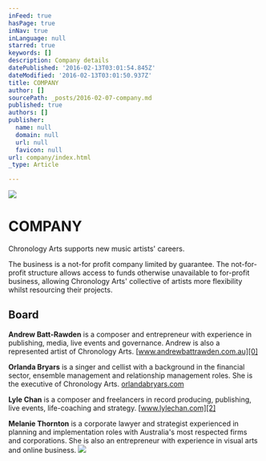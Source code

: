 ```yaml
---
inFeed: true
hasPage: true
inNav: true
inLanguage: null
starred: true
keywords: []
description: Company details
datePublished: '2016-02-13T03:01:54.845Z'
dateModified: '2016-02-13T03:01:50.937Z'
title: COMPANY
author: []
sourcePath: _posts/2016-02-07-company.md
published: true
authors: []
publisher:
  name: null
  domain: null
  url: null
  favicon: null
url: company/index.html
_type: Article

---
```

![](https://the-grid-user-content.s3-us-west-2.amazonaws.com/a91c33f5-9f2a-49ac-a50a-a611963264dc.jpg)

# COMPANY

Chronology Arts supports new music artists' careers.

The business is a not-for profit company limited by guarantee. The not-for-profit structure allows access to funds otherwise unavailable to for-profit business, allowing Chronology Arts' collective of artists more flexibility whilst resourcing their projects.

## Board

**Andrew Batt-Rawden** is a composer and entrepreneur with experience in publishing, media, live events and governance. Andrew is also a represented artist of Chronology Arts. [www.andrewbattrawden.com.au][0]

**Orlanda Bryars** is a singer and cellist with a background in the financial sector, ensemble management and relationship management roles. She is the executive of Chronology Arts. [orlandabryars.com][1]

**Lyle Chan** is a composer and freelancers in record producing, publishing, live events, life-coaching and strategy. [www.lylechan.com][2]

**Melanie Thornton** is a corporate lawyer and strategist experienced in planning and implementation roles with Australia's most respected firms and corporations. She is also an entrepreneur with experience in visual arts and online business. ![](https://the-grid-user-content.s3-us-west-2.amazonaws.com/ba22a3ac-3f1f-4252-9976-daafd4ede3d4.jpg)

[0]: http://www.andrewbattrawden.com.au/
[1]: http://orlandabryars.com/
[2]: http://www.lylechan.com/